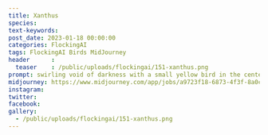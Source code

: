 ```yaml
---
title: Xanthus
species: 
text-keywords: 
post_date: 2023-01-18 00:00:00
categories: FlockingAI
tags: FlockingAI Birds MidJourney 
header      :
  teaser    : /public/uploads/flockingai/151-xanthus.png
prompt: swirling void of darkness with a small yellow bird in the center trying to escape , on a white background
midjourney: https://www.midjourney.com/app/jobs/a9723f18-6873-4f3f-8a0c-ffdb4e154aa9
instagram: 
twitter: 
facebook: 
gallery: 
  - /public/uploads/flockingai/151-xanthus.png
---
```


